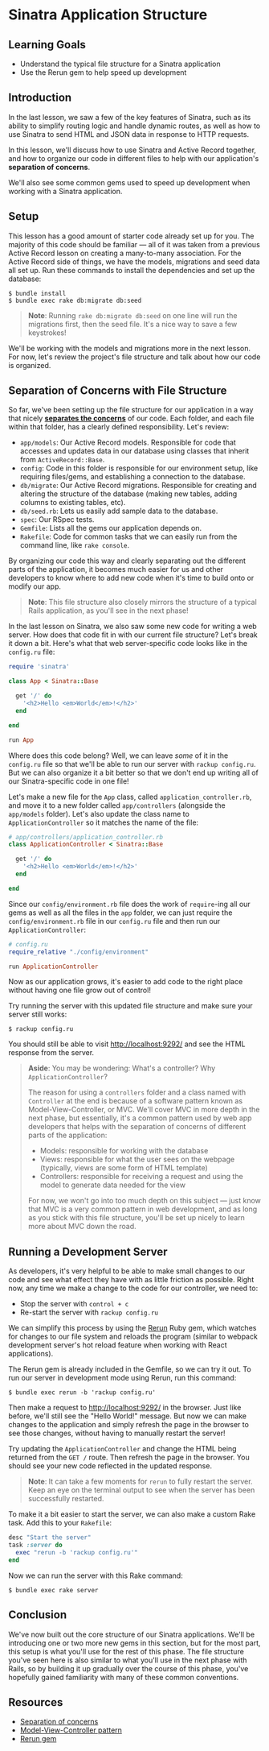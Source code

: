 # Sinatra Application Structure

## Learning Goals

- Understand the typical file structure for a Sinatra application
- Use the Rerun gem to help speed up development

## Introduction

In the last lesson, we saw a few of the key features of Sinatra, such as its
ability to simplify routing logic and handle dynamic routes, as well as how to
use Sinatra to send HTML and JSON data in response to HTTP requests.

In this lesson, we'll discuss how to use Sinatra and Active Record together,
and how to organize our code in different files to help with our application's
**separation of concerns**.

We'll also see some common gems used to speed up development when working with a
Sinatra application.

## Setup

This lesson has a good amount of starter code already set up for you. The
majority of this code should be familiar — all of it was taken from a previous
Active Record lesson on creating a many-to-many association. For the Active
Record side of things, we have the models, migrations and seed data all set up.
Run these commands to install the dependencies and set up the database:

```console
$ bundle install
$ bundle exec rake db:migrate db:seed
```

> **Note**: Running `rake db:migrate db:seed` on one line will run the
> migrations first, then the seed file. It's a nice way to save a few
> keystrokes!

We'll be working with the models and migrations more in the next lesson. For
now, let's review the project's file structure and talk about how our code is
organized.

## Separation of Concerns with File Structure

So far, we've been setting up the file structure for our application in a way
that nicely [**separates the concerns**][soc] of our code. Each folder, and each file
within that folder, has a clearly defined responsibility. Let's review:

- `app/models`: Our Active Record models. Responsible for code that accesses and
  updates data in our database using classes that inherit from
  `ActiveRecord::Base`.
- `config`: Code in this folder is responsible for our environment setup, like
  requiring files/gems, and establishing a connection to the database.
- `db/migrate`: Our Active Record migrations. Responsible for creating and
  altering the structure of the database (making new tables, adding columns to
  existing tables, etc).
- `db/seed.rb`: Lets us easily add sample data to the database.
- `spec`: Our RSpec tests.
- `Gemfile`: Lists all the gems our application depends on.
- `Rakefile`: Code for common tasks that we can easily run from the command
  line, like `rake console`.

By organizing our code this way and clearly separating out the different parts
of the application, it becomes much easier for us and other developers to know
where to add new code when it's time to build onto or modify our app.

> **Note**: This file structure also closely mirrors the structure of a typical
> Rails application, as you'll see in the next phase!

In the last lesson on Sinatra, we also saw some new code for writing a web
server. How does that code fit in with our current file structure? Let's break
it down a bit. Here's what that web server-specific code looks like in the
`config.ru` file:

```rb
require 'sinatra'

class App < Sinatra::Base

  get '/' do
    '<h2>Hello <em>World</em>!</h2>'
  end

end

run App
```

Where does this code belong? Well, we can leave _some_ of it in the `config.ru`
file so that we'll be able to run our server with `rackup config.ru`. But we can
also organize it a bit better so that we don't end up writing all of our
Sinatra-specific code in one file!

Let's make a new file for the `App` class, called `application_controller.rb`,
and move it to a new folder called `app/controllers` (alongside the `app/models`
folder). Let's also update the class name to `ApplicationController` so it
matches the name of the file:

```rb
# app/controllers/application_controller.rb
class ApplicationController < Sinatra::Base

  get '/' do
    '<h2>Hello <em>World</em>!</h2>'
  end

end
```

Since our `config/environment.rb` file does the work of `require`-ing all our
gems as well as all the files in the `app` folder, we can just require the
`config/environment.rb` file in our `config.ru` file and then run our
`ApplicationController`:

```rb
# config.ru
require_relative "./config/environment"

run ApplicationController
```

Now as our application grows, it's easier to add code to the right place without
having one file grow out of control!

Try running the server with this updated file structure and make sure your
server still works:

```console
$ rackup config.ru
```

You should still be able to visit
[http://localhost:9292/](http://localhost:9292/) and see the HTML response from
the server.

> **Aside**: You may be wondering: What's a controller? Why `ApplicationController`?
>
> The reason for using a `controllers` folder and a class named with
> `Controller` at the end is because of a software pattern known as
> Model-View-Controller, or MVC. We'll cover MVC in more depth in the next
> phase, but essentially, it's a common pattern used by web app developers
> that helps with the separation of concerns of different parts of the
> application:
>
> - Models: responsible for working with the database
> - Views: responsible for what the user sees on the webpage (typically, views are
>   some form of HTML template)
> - Controllers: responsible for receiving a request and using the model to
>   generate data needed for the view
>
> For now, we won't go into too much depth on this subject — just know that MVC
> is a very common pattern in web development, and as long as you stick with
> this file structure, you'll be set up nicely to learn more about MVC down the
> road.

## Running a Development Server

As developers, it's very helpful to be able to make small changes to our code
and see what effect they have with as little friction as possible. Right now,
any time we make a change to the code for our controller, we need to:

- Stop the server with `control + c`
- Re-start the server with `rackup config.ru`

We can simplify this process by using the [Rerun][rerun] Ruby gem, which watches
for changes to our file system and reloads the program (similar to webpack
development server's hot reload feature when working with React applications).

The Rerun gem is already included in the Gemfile, so we can try it out. To
run our server in development mode using Rerun, run this command:

```console
$ bundle exec rerun -b 'rackup config.ru'
```

Then make a request to [http://localhost:9292/](http://localhost:9292/) in the
browser. Just like before, we'll still see the "Hello World!" message. But now
we can make changes to the application and simply refresh the page in the
browser to see those changes, without having to manually restart the server!

Try updating the `ApplicationController` and change the HTML being returned from
the `GET /` route. Then refresh the page in the browser. You should see your new
code reflected in the updated response.

> **Note**: It can take a few moments for `rerun` to fully restart the server.
> Keep an eye on the terminal output to see when the server has been
> successfully restarted.

To make it a bit easier to start the server, we can also make a custom Rake
task. Add this to your `Rakefile`:

```rb
desc "Start the server"
task :server do
  exec "rerun -b 'rackup config.ru'"
end
```

Now we can run the server with this Rake command:

```console
$ bundle exec rake server
```

## Conclusion

We've now built out the core structure of our Sinatra applications. We'll
be introducing one or two more new gems in this section, but for the most
part, this setup is what you'll use for the rest of this phase. The file
structure you've seen here is also similar to what you'll use in the next
phase with Rails, so by building it up gradually over the course of this
phase, you've hopefully gained familiarity with many of these common
conventions.

## Resources

- [Separation of concerns][soc]
- [Model-View-Controller pattern][mvc]
- [Rerun gem][rerun]

[soc]: https://en.wikipedia.org/wiki/Separation_of_concerns
[rerun]: https://github.com/alexch/rerun
[mvc]: https://en.wikipedia.org/wiki/Model%E2%80%93view%E2%80%93controller
